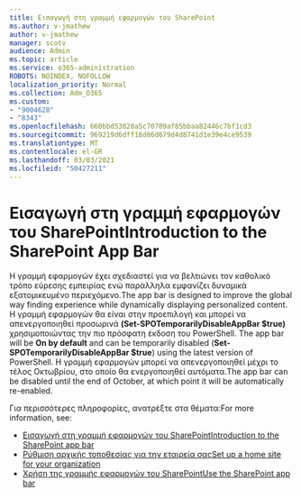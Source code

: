 ```yaml
---
title: Εισαγωγή στη γραμμή εφαρμογών του SharePoint
ms.author: v-jmathew
author: v-jmathew
manager: scotv
audience: Admin
ms.topic: article
ms.service: o365-administration
ROBOTS: NOINDEX, NOFOLLOW
localization_priority: Normal
ms.collection: Adm_O365
ms.custom:
- "9004628"
- "8343"
ms.openlocfilehash: 660bbd53820a5c70709af85bbaa82446c7bf1cd3
ms.sourcegitcommit: 969219d6dff18d86d679d4d8741d1e39e4ce9539
ms.translationtype: MT
ms.contentlocale: el-GR
ms.lasthandoff: 03/03/2021
ms.locfileid: "50427211"
---
```

# <a name="introduction-to-the-sharepoint-app-bar"></a><span data-ttu-id="a47ce-102">Εισαγωγή στη γραμμή εφαρμογών του SharePoint</span><span class="sxs-lookup"><span data-stu-id="a47ce-102">Introduction to the SharePoint App Bar</span></span>

<span data-ttu-id="a47ce-103">Η γραμμή εφαρμογών έχει σχεδιαστεί για να βελτιώνει τον καθολικό τρόπο εύρεσης εμπειρίας ενώ παράλληλα εμφανίζει δυναμικά εξατομικευμένο περιεχόμενο.</span><span class="sxs-lookup"><span data-stu-id="a47ce-103">The app bar is designed to improve the global way finding experience while dynamically displaying personalized content.</span></span> <span data-ttu-id="a47ce-104">Η γραμμή εφαρμογών θα είναι στην προεπιλογή και μπορεί να απενεργοποιηθεί προσωρινά **(Set-SPOTemporarilyDisableAppBar $true)** χρησιμοποιώντας την πιο πρόσφατη έκδοση του PowerShell. </span><span class="sxs-lookup"><span data-stu-id="a47ce-104">The app bar will be **On by default** and can be temporarily disabled (**Set-SPOTemporarilyDisableAppBar $true**) using the latest version of PowerShell.</span></span> <span data-ttu-id="a47ce-105">Η γραμμή εφαρμογών μπορεί να απενεργοποιηθεί μέχρι το τέλος Οκτωβρίου, στο οποίο θα ενεργοποιηθεί αυτόματα.</span><span class="sxs-lookup"><span data-stu-id="a47ce-105">The app bar can be disabled until the end of October, at which point it will be automatically re-enabled.</span></span>

<span data-ttu-id="a47ce-106">Για περισσότερες πληροφορίες, ανατρέξτε στα θέματα:</span><span class="sxs-lookup"><span data-stu-id="a47ce-106">For more information, see:</span></span>

- [<span data-ttu-id="a47ce-107">Εισαγωγή στη γραμμή εφαρμογών του SharePoint</span><span class="sxs-lookup"><span data-stu-id="a47ce-107">Introduction to the SharePoint app bar</span></span>](https://docs.microsoft.com/SharePoint/sharepoint-app-bar)
- [<span data-ttu-id="a47ce-108">Ρύθμιση αρχικής τοποθεσίας για την εταιρεία σας</span><span class="sxs-lookup"><span data-stu-id="a47ce-108">Set up a home site for your organization</span></span>](https://docs.microsoft.com/sharepoint/home-site)
- [<span data-ttu-id="a47ce-109">Χρήση της γραμμής εφαρμογών του SharePoint</span><span class="sxs-lookup"><span data-stu-id="a47ce-109">Use the SharePoint app bar</span></span>](https://support.microsoft.com/office/use-the-sharepoint-app-bar-b2ab82d5-9af7-445e-ad24-236c5a86b5f8)
